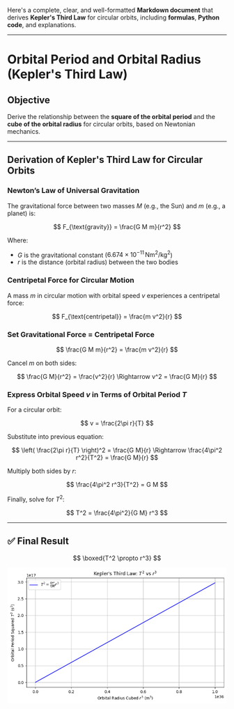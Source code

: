 Here's a complete, clear, and well-formatted **Markdown document** that derives **Kepler's Third Law** for circular orbits, including **formulas**, **Python code**, and explanations.

---

#  Orbital Period and Orbital Radius (Kepler's Third Law)

## Objective

Derive the relationship between the **square of the orbital period** and the **cube of the orbital radius** for circular orbits, based on Newtonian mechanics.

---

##  Derivation of Kepler's Third Law for Circular Orbits

### Newton’s Law of Universal Gravitation

The gravitational force between two masses $M$ (e.g., the Sun) and $m$ (e.g., a planet) is:

$$
F_{\text{gravity}} = \frac{G M m}{r^2}
$$

Where:

* $G$ is the gravitational constant ($6.674 \times 10^{-11} \, \text{Nm}^2/\text{kg}^2$)
* $r$ is the distance (orbital radius) between the two bodies

### Centripetal Force for Circular Motion

A mass $m$ in circular motion with orbital speed $v$ experiences a centripetal force:

$$
F_{\text{centripetal}} = \frac{m v^2}{r}
$$

### Set Gravitational Force = Centripetal Force

$$
\frac{G M m}{r^2} = \frac{m v^2}{r}
$$

Cancel $m$ on both sides:

$$
\frac{G M}{r^2} = \frac{v^2}{r}
\Rightarrow v^2 = \frac{G M}{r}
$$

### Express Orbital Speed $v$ in Terms of Orbital Period $T$

For a circular orbit:

$$
v = \frac{2\pi r}{T}
$$

Substitute into previous equation:

$$
\left( \frac{2\pi r}{T} \right)^2 = \frac{G M}{r}
\Rightarrow \frac{4\pi^2 r^2}{T^2} = \frac{G M}{r}
$$

Multiply both sides by $r$:

$$
\frac{4\pi^2 r^3}{T^2} = G M
$$

Finally, solve for $T^2$:

$$
T^2 = \frac{4\pi^2}{G M} r^3
$$

---

## ✅ Final Result

$$
\boxed{T^2 \propto r^3}
$$

![alt text](image-7.png)





